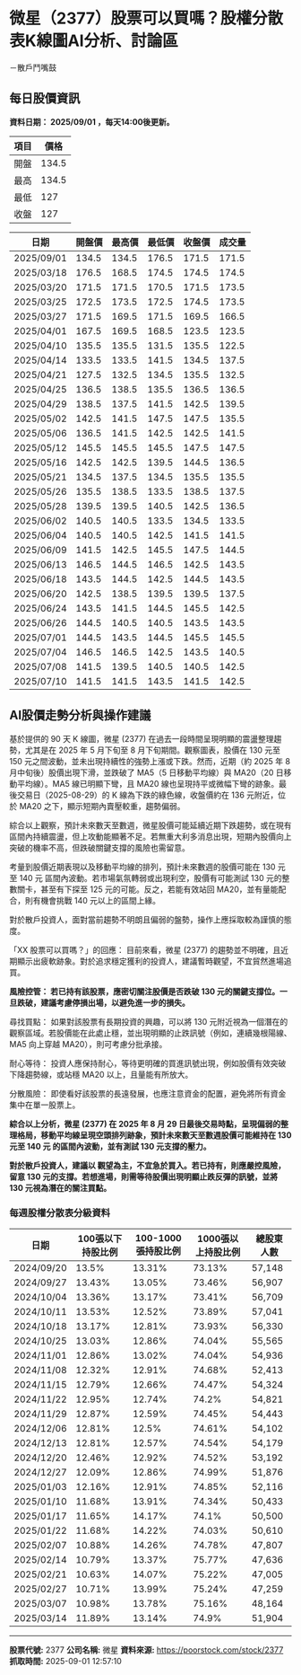 # 微星（2377）股票可以買嗎？股權分散表K線圖AI分析、討論區
－散戶鬥嘴鼓

## 每日股價資訊

**資料日期： 2025/09/01 ，每天14:00後更新。**

| 項目 | 價格 |
|------|------|
| 開盤 | 134.5 |
| 最高 | 134.5 |
| 最低 | 127 |
| 收盤 | 127 |

| 日期 | 開盤價 | 最高價 | 最低價 | 收盤價 | 成交量 |
|------|--------|--------|--------|--------|--------|
| 2025/09/01 | 134.5 | 134.5 | 176.5 | 171.5 | 171.5 |
| 2025/03/18 | 176.5 | 168.5 | 174.5 | 174.5 | 174.5 |
| 2025/03/20 | 171.5 | 171.5 | 170.5 | 171.5 | 173.5 |
| 2025/03/25 | 172.5 | 173.5 | 172.5 | 174.5 | 173.5 |
| 2025/03/27 | 171.5 | 169.5 | 171.5 | 169.5 | 166.5 |
| 2025/04/01 | 167.5 | 169.5 | 168.5 | 123.5 | 123.5 |
| 2025/04/10 | 135.5 | 135.5 | 131.5 | 135.5 | 122.5 |
| 2025/04/14 | 133.5 | 133.5 | 141.5 | 134.5 | 137.5 |
| 2025/04/21 | 127.5 | 132.5 | 134.5 | 135.5 | 132.5 |
| 2025/04/25 | 136.5 | 138.5 | 135.5 | 136.5 | 136.5 |
| 2025/04/29 | 138.5 | 137.5 | 141.5 | 142.5 | 139.5 |
| 2025/05/02 | 142.5 | 141.5 | 147.5 | 147.5 | 135.5 |
| 2025/05/06 | 136.5 | 141.5 | 142.5 | 142.5 | 141.5 |
| 2025/05/12 | 145.5 | 145.5 | 145.5 | 147.5 | 147.5 |
| 2025/05/16 | 142.5 | 142.5 | 139.5 | 144.5 | 136.5 |
| 2025/05/21 | 134.5 | 137.5 | 134.5 | 135.5 | 135.5 |
| 2025/05/26 | 135.5 | 138.5 | 133.5 | 138.5 | 137.5 |
| 2025/05/28 | 139.5 | 139.5 | 140.5 | 142.5 | 136.5 |
| 2025/06/02 | 140.5 | 140.5 | 133.5 | 134.5 | 133.5 |
| 2025/06/04 | 140.5 | 140.5 | 142.5 | 141.5 | 141.5 |
| 2025/06/09 | 141.5 | 142.5 | 145.5 | 147.5 | 144.5 |
| 2025/06/13 | 146.5 | 144.5 | 146.5 | 142.5 | 143.5 |
| 2025/06/18 | 143.5 | 144.5 | 142.5 | 144.5 | 143.5 |
| 2025/06/20 | 142.5 | 138.5 | 139.5 | 139.5 | 137.5 |
| 2025/06/24 | 143.5 | 141.5 | 144.5 | 145.5 | 142.5 |
| 2025/06/26 | 144.5 | 140.5 | 140.5 | 143.5 | 143.5 |
| 2025/07/01 | 144.5 | 143.5 | 144.5 | 145.5 | 145.5 |
| 2025/07/04 | 146.5 | 146.5 | 142.5 | 143.5 | 140.5 |
| 2025/07/08 | 141.5 | 139.5 | 140.5 | 140.5 | 142.5 |
| 2025/07/10 | 141.5 | 141.5 | 143.5 | 141.5 | 142.5 |

## AI股價走勢分析與操作建議

基於提供的 90 天 K 線圖，微星 (2377) 在過去一段時間呈現明顯的震盪整理趨勢，尤其是在 2025 年 5 月下旬至 8 月下旬期間。觀察圖表，股價在 130 元至 150 元之間波動，並未出現持續性的強勢上漲或下跌。然而，近期（約 2025 年 8 月中旬後）股價出現下滑，並跌破了 MA5（5 日移動平均線）與 MA20（20 日移動平均線）。MA5 線已明顯下彎，且 MA20 線也呈現持平或微幅下彎的跡象。最後交易日（2025-08-29）的 K 線為下跌的綠色線，收盤價約在 136 元附近，位於 MA20 之下，顯示短期內賣壓較重，趨勢偏弱。

綜合以上觀察，預計未來數天至數週，微星股價可能延續近期下跌趨勢，或在現有區間內持續震盪，但上攻動能顯著不足。若無重大利多消息出現，短期內股價向上突破的機率不高，但跌破關鍵支撐的風險也需留意。

考量到股價近期表現以及移動平均線的排列，預計未來數週的股價可能在 130 元至 140 元 區間內波動。若市場氣氛轉弱或出現利空，股價有可能測試 130 元的整數關卡，甚至有下探至 125 元的可能。反之，若能有效站回 MA20，並有量能配合，則有機會挑戰 140 元以上的區間上緣。

對於散戶投資人，面對當前趨勢不明朗且偏弱的盤勢，操作上應採取較為謹慎的態度。

「XX 股票可以買嗎？」的回應： 目前來看，微星 (2377) 的趨勢並不明確，且近期顯示出疲軟跡象。對於追求穩定獲利的投資人，建議暫時觀望，不宜貿然進場追買。

**風險控管： 若已持有該股票，應密切關注股價是否跌破 130 元的關鍵支撐位。一旦跌破，建議考慮停損出場，以避免進一步的損失。**

尋找買點： 如果對該股票有長期投資的興趣，可以將 130 元附近視為一個潛在的觀察區域。若股價能在此處止穩，並出現明顯的止跌訊號（例如，連續幾根陽線、MA5 向上穿越 MA20），則可考慮分批承接。

耐心等待： 投資人應保持耐心，等待更明確的買進訊號出現，例如股價有效突破下降趨勢線，或站穩 MA20 以上，且量能有所放大。

分散風險： 即使看好該股票的長遠發展，也應注意資金的配置，避免將所有資金集中在單一股票上。

**綜合以上分析，微星 (2377) 在 2025 年 8 月 29 日最後交易時點，呈現偏弱的整理格局，移動平均線呈現空頭排列跡象，預計未來數天至數週股價可能維持在 130 元至 140 元 的區間內波動，並有測試 130 元支撐的壓力。**

**對於散戶投資人，建議以 觀望為主，不宜急於買入。若已持有，則應嚴控風險，留意 130 元的支撐。若想進場，則需等待股價出現明顯止跌反彈的訊號，並將 130 元視為潛在的關注買點。**

### 每週股權分散表分級資料

| 日期 | 100張以下持股比例 | 100-1000張持股比例 | 1000張以上持股比例 | 總股東人數 |
|------|-------------------|--------------------|--------------------|----------|
| 2024/09/20 | 13.5% | 13.31% | 73.13% | 57,148 |
| 2024/09/27 | 13.43% | 13.05% | 73.46% | 56,907 |
| 2024/10/04 | 13.36% | 13.17% | 73.41% | 56,709 |
| 2024/10/11 | 13.53% | 12.52% | 73.89% | 57,041 |
| 2024/10/18 | 13.17% | 12.81% | 73.93% | 56,330 |
| 2024/10/25 | 13.03% | 12.86% | 74.04% | 55,565 |
| 2024/11/01 | 12.86% | 13.02% | 74.04% | 54,936 |
| 2024/11/08 | 12.32% | 12.91% | 74.68% | 52,413 |
| 2024/11/15 | 12.79% | 12.66% | 74.47% | 54,324 |
| 2024/11/22 | 12.95% | 12.74% | 74.2% | 54,821 |
| 2024/11/29 | 12.87% | 12.59% | 74.45% | 54,443 |
| 2024/12/06 | 12.81% | 12.5% | 74.61% | 54,102 |
| 2024/12/13 | 12.81% | 12.57% | 74.54% | 54,179 |
| 2024/12/20 | 12.46% | 12.92% | 74.52% | 53,192 |
| 2024/12/27 | 12.09% | 12.86% | 74.99% | 51,876 |
| 2025/01/03 | 12.16% | 12.91% | 74.85% | 52,116 |
| 2025/01/10 | 11.68% | 13.91% | 74.34% | 50,433 |
| 2025/01/17 | 11.65% | 14.17% | 74.1% | 50,500 |
| 2025/01/22 | 11.68% | 14.22% | 74.03% | 50,610 |
| 2025/02/07 | 10.88% | 14.26% | 74.78% | 47,807 |
| 2025/02/14 | 10.79% | 13.37% | 75.77% | 47,636 |
| 2025/02/21 | 10.63% | 14.07% | 75.22% | 47,005 |
| 2025/02/27 | 10.71% | 13.99% | 75.24% | 47,259 |
| 2025/03/07 | 10.98% | 13.78% | 75.16% | 48,164 |
| 2025/03/14 | 11.89% | 13.14% | 74.9% | 51,904 |

---

**股票代號:** 2377
**公司名稱:** 微星
**資料來源:** https://poorstock.com/stock/2377
**抓取時間:** 2025-09-01 12:57:10